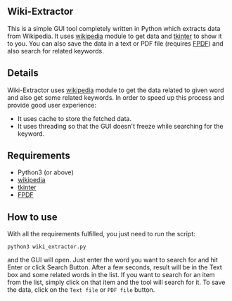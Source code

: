 ## Wiki-Extractor
This is a simple GUI tool completely written in Python which extracts data from Wikipedia.
It uses [wikipedia](https://pypi.org/project/wikipedia/) module to get data and [tkinter](https://docs.python.org/3/library/tk.html) to show it to you.
You can also save the data in a text or PDF file (requires [FPDF](https://pypi.org/project/fpdf/)) and also search for related keywords.

## Details
Wiki-Extractor uses [wikipedia](https://pypi.org/project/wikipedia/) module to get the data related to given word and also get some related keywords.
In order to speed up this process and provide good user experience:
- It uses cache to store the fetched data.
- It uses threading so that the GUI doesn't freeze while searching for the keyword.

## Requirements
- Python3 (or above)
- [wikipedia](https://pypi.org/project/wikipedia/)
- [tkinter](https://docs.python.org/3/library/tk.html)
- [FPDF](https://pypi.org/project/fpdf/)

## How to use
With all the requirements fulfilled, you just need to run the script:

`
	python3 wiki_extractor.py
`

and the GUI will open. Just enter the word you want to search for and hit Enter or click Search Button.
After a few seconds, result will be in the Text box and some related words in the list.
If you want to search for an item from the list, simply click on that item and the tool will search for it. To save the data, click on the `Text file` or `PDF file` button.
